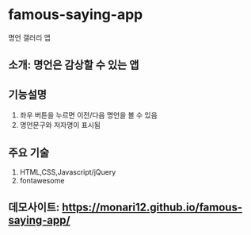 # famous-saying-app
명언 갤러리 앱

## 소개: 명언은 감상할 수 있는 앱

## 기능설명
1. 좌우 버튼을 누르면 이전/다음 명언을 볼 수 있음
2. 명언문구와 저자명이 표시됨

## 주요 기술
1. HTML,CSS,Javascript/jQuery 
2. fontawesome

## 데모사이트: https://monari12.github.io/famous-saying-app/
